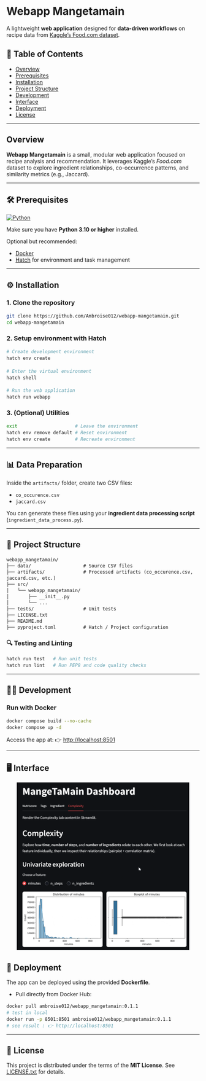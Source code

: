 
# Webapp Mangetamain

A lightweight **web application** designed for **data-driven workflows** on recipe data from [Kaggle’s Food.com dataset](https://www.kaggle.com/datasets/shuyangli94/food-com-recipes-and-user-interactions).



## 📑 Table of Contents

* [Overview](#-overview)
* [Prerequisites](#-prerequisites)
* [Installation](#-installation)
* [Project Structure](#-project-structure)
* [Development](#-development)
* [Interface](#-interface)
* [Deployment](#-deployment)
* [License](#-license)

---

## Overview

**Webapp Mangetamain** is a small, modular web application focused on recipe analysis and recommendation.
It leverages Kaggle’s *Food.com* dataset to explore ingredient relationships, co-occurrence patterns, and similarity metrics (e.g., Jaccard).

---

## 🛠️ Prerequisites

[![Python](https://img.shields.io/badge/Python->=3.10-blue?logo=python\&logoColor=white)](https://www.python.org/)

Make sure you have **Python 3.10 or higher** installed.

Optional but recommended:

* [Docker](https://www.docker.com/)
* [Hatch](https://hatch.pypa.io/) for environment and task management

---

## ⚙️ Installation

### 1. Clone the repository

```bash
git clone https://github.com/Ambroise012/webapp-mangetamain.git
cd webapp-mangetamain
```

### 2. Setup environment with Hatch

```bash
# Create development environment
hatch env create

# Enter the virtual environment
hatch shell

# Run the web application
hatch run webapp
```

### 3. (Optional) Utilities

```bash
exit                     # Leave the environment
hatch env remove default # Reset environment
hatch env create         # Recreate environment
```

---

## 📊 Data Preparation

Inside the `artifacts/` folder, create two CSV files:

* `co_occurence.csv`
* `jaccard.csv`

You can generate these files using your **ingredient data processing script** (`ingredient_data_process.py`).

---

## 📂 Project Structure

```
webapp_mangetamain/
├── data/                   # Source CSV files
├── artifacts/              # Processed artifacts (co_occurence.csv, jaccard.csv, etc.)
├── src/
│   └── webapp_mangetamain/
│       ├── __init__.py
│       └── ...
├── tests/                  # Unit tests
├── LICENSE.txt
├── README.md
├── pyproject.toml          # Hatch / Project configuration
```

### 🔍 Testing and Linting

```bash
hatch run test   # Run unit tests
hatch run lint   # Run PEP8 and code quality checks
```

---

## 🧑‍💻 Development

### Run with Docker

```bash
docker compose build --no-cache
docker compose up -d
```

Access the app at:
👉 [http://localhost:8501](http://localhost:8501)

---

## 🖥️ Interface

<p align="center">
  <img src="assets/interface.gif" alt="Webapp Mangetamain Demo" width="450">
</p>

## 🚀 Deployment

The app can be deployed using the provided **Dockerfile**.

* Pull directly from Docker Hub:

```bash
docker pull ambroise012/webapp_mangetamain:0.1.1
# test in local 
docker run -p 8501:8501 ambroise012/webapp_mangetamain:0.1.1
# see result : 👉 http://localhost:8501
```

---

## 📜 License

This project is distributed under the terms of the **MIT License**.
See [LICENSE.txt](./LICENSE.txt) for details.

